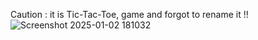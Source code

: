 Caution : it is Tic-Tac-Toe, game and forgot to rename it !!
![Screenshot 2025-01-02 181032](https://github.com/user-attachments/assets/ac3bf172-4418-4f6c-b873-48018b676916)
